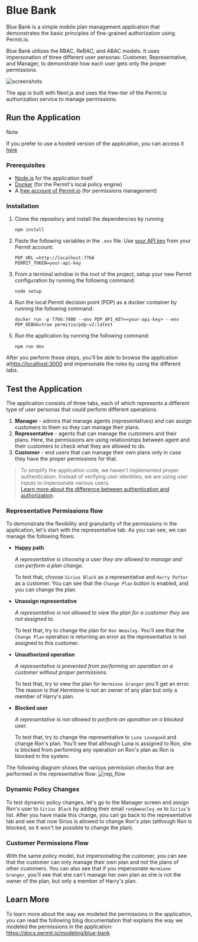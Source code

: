 # Blue Bank

Blue Bank is a simple mobile plan management application that demonstrates the basic principles of fine-grained authorization using Permit.io.

Blue Bank utilizes the RBAC, ReBAC, and ABAC models. It uses impersonation of three different user personas: Customer, Representative, and Manager, to demonstrate how each user gets only the proper permissions.

![screenshots](https://github.com/permitio/blue-bank-demo-app/assets/4082578/6ee09c6c-8c2d-4ead-a739-d628917aa598)

The app is built with Next.js and uses the free-tier of the Permit.io authorization service to manage permissions.

## Run the Application

> [!NOTE]
> If you prefer to use a hosted version of the application, you can access it [here](https://blue-bank.up.railway.app/)

### Prerequisites

- [Node.js](https://nodejs.org/en) for the application itself
- [Docker](https://docs.docker.com/engine/install/) (for the Permit's local policy engine)
- A [free account of Permit.io](https://app.permit.io) (for permissions management)

### Installation

1. Clone the repository and install the dependencies by running
   ```
   npm install
   ```
2. Paste the following variables in the `.env` file. Use [your API key](https://docs.permit.io/getting-started/connecting-your-app) from your Permit account:
   ```
   PDP_URL =http://localhost:7766
   PERMIT_TOKEN=your-api-key
   ```
3. From a terminal window in the root of the project, setup your new Permit configuration by running the following command:
   ```
   node setup
   ```
4. Run the local Permit decision point (PDP) as a docker container by running the following command:
   ```
   docker run -p 7766:7000 --env PDP_API_KEY=<your-api-key> --env PDP_DEBUG=true permitio/pdp-v2:latest
   ```
5. Run the application by running the following command:
   ```
   npm run dev
   ```

After you perform these steps, you'll be able to browse the application at[http://localhost:3000](http://localhost:3000) and impersonate the roles by using the different tabs.

## Test the Application

The application consists of three tabs, each of which represents a different type of user personas that could perform different operations.

1. **Manager** - admins that manage agents (representatives) and can assign customers to them so they can manage their plans.
2. **Representative** - agents that can manage the customers and their plans. Here, the permissions are using relationships between agent and their customers to check what they are allowed to do.
3. **Customer** - end users that can manage their own plans only in case they have the proper permissions for that.

> To simplify the application code, we haven't implemented proper authentication. Instead of verifying user identities, we are using user inputs to impersonate various users. <br> [Learn more about the difference between authentication and authorization](https://permit.io/blog/authentication-vs-authorization).

### Representative Permissions flow

To demonstrate the flexibility and granularity of the permissions in the application, let's start with the representative tab. As you can see, we can manage the following flows:

- **Happy path**

    _A representative is choosing a user they are allowed to manage and can perform a plan change._

    To test that, choose `Sirius Black` as a representative and `Harry Potter` as a customer. You can see that the `Change Plan` button is enabled, and you can change the plan.

- **Unassign representative**

    _A representative is not allowed to view the plan for a customer they are not assigned to._

    To test that, try to change the plan for `Ron Weasley`. You'll see that the `Change Plan` operation is returning an error as the representative is not assigned to this customer.

- **Unauthorized operation**

    _A representative is prevented from performing an operation on a customer without proper permissions._

    To test that, try to view the plan for `Hermione Granger` you'll get an error. The reason is that Hermione is not an owner of any plan but only a member of Harry's plan.

- **Blocked user**

    _A representative is not allowed to perform an operation on a blocked user._

    To test that, try to change the representative to `Luna Lovegood` and change Ron's plan. You'll see that although Luna is assigned to Ron, she is blocked from performing any operation on Ron's plan as Ron is blocked in the system.

The following diagram shows the various permission checks that are performed in the representative flow:
![rep_flow](https://github.com/permitio/blue-bank-demo-app/assets/4082578/2217a080-a4a3-4387-a57b-eaa1d1d83c7e)



### Dynamic Policy Changes

To test dynamic policy changes, let's go to the Manager screen and assign Ron's user to `Sirius Black` by adding their email `ron@weasley.me` to `Sirius`'s list.
After you have made this change, you can go back to the representative tab and see that now Sirius is allowed to change Ron's plan (although Ron is blocked, so it won't be possible to change the plan).

### Customer Permissions Flow

With the same policy model, but impersonating the customer, you can see that the customer can only manage their own plan and not the plans of other customers.
You can also see that if you impersonate `Hermione Granger`, you'll see that she can't manage her own plan as she is not the owner of the plan, but only a member of Harry's plan.

## Learn More
To learn more about the way we modeled the permissions in the application, you can read the following blog documentation that explains the way we modeled the permissions in the application: https://docs.permit.io/modeling/blue-bank
